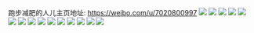 跑步减肥的人儿主页地址: https://weibo.com/u/7020800997 
![](https://wx4.sinaimg.cn/mw2000/007F8z3Lly1h9btfm00enj32801o0npd.jpg) 
![](https://wx4.sinaimg.cn/mw2000/007F8z3Lly1h9btflaq5nj317c0wi18u.jpg) 
![](https://wx4.sinaimg.cn/mw2000/007F8z3Lly1h96ke2w9knj329h30n1ky.jpg) 
![](https://wx4.sinaimg.cn/mw2000/007F8z3Lly1h8wgrgdi8vj328r2p2kjm.jpg) 
![](https://wx4.sinaimg.cn/mw2000/007F8z3Lly1h8wgrepxxjj31o0280hdt.jpg) 
![](https://wx4.sinaimg.cn/mw2000/007F8z3Lly1h8ncgmalsnj30sv1fc7fi.jpg) 
![](https://wx4.sinaimg.cn/mw2000/007F8z3Lly1h8ncgiddyqj30tu13uted.jpg) 
![](https://wx4.sinaimg.cn/mw2000/007F8z3Lly1h8ncgipgvvj30k00zkgq1.jpg) 
![](https://wx4.sinaimg.cn/mw2000/007F8z3Lly1h8ig3wwxihj30u01hc7op.jpg) 
![](https://wx4.sinaimg.cn/mw2000/007F8z3Lly1h8ig0ixajcj33402c04qr.jpg) 
![](https://wx4.sinaimg.cn/mw2000/007F8z3Lly1h8ig2rw3qij30tw13w122.jpg) 
![](https://wx4.sinaimg.cn/mw2000/007F8z3Lly1h8ig1wm2hej33402c0e82.jpg) 
![](https://wx4.sinaimg.cn/mw2000/007F8z3Lly1h8fi17ez16j30w616wtky.jpg) 
![](https://wx4.sinaimg.cn/mw2000/007F8z3Lly1h8fi17mhhoj30w616wdrl.jpg) 
![](https://wx4.sinaimg.cn/mw2000/007F8z3Lly1h8fi1766acj30w616wqeb.jpg) 
